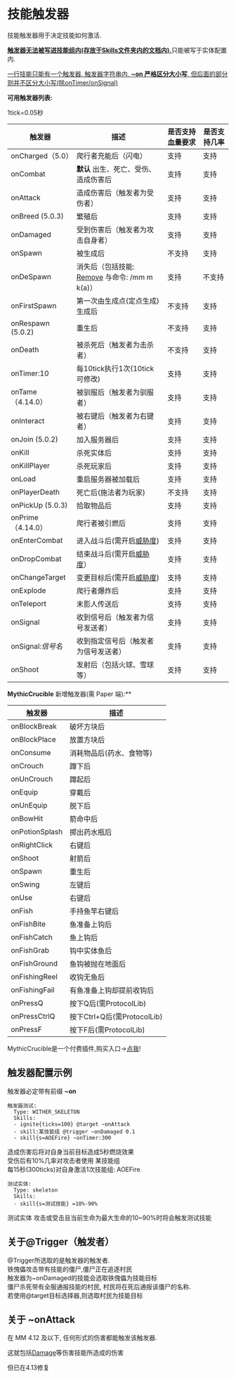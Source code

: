 技能触发器
==============

技能触发器用于决定技能如何激活.

<u>**触发器无法被写进技能组内(存放于Skills文件夹内的文档内).**</u>只能被写于实体配置内.  

<u>一行技能只能有一个触发器, 触发器字符串内, **~on 严格区分大小写**, 但后面的部分则并不区分大小写(除onTimer/onSignal)</u>

**可用触发器列表:**

1tick=0.05秒

| 触发器                | 描述                                     | 是否支持血量要求 | 是否支持几率 |
|-----------------------|------------------------------------------|------------------|--------------|
| onCharged（5.0）              | 爬行者充能后（闪电）                               | 支持             | 支持         |
| onCombat              | **默认** 出生、死亡、受伤、造成伤害后    | 支持             | 支持         |
| onAttack              | 造成伤害后（触发者为受伤者）                               | 支持             | 支持         |
| onBreed (5.0.3) | 繁殖后 | 支持 | 支持 |
| onDamaged             | 受到伤害后（触发者为攻击自身者）                               | 支持             | 支持         |
| onSpawn               | 被生成后                                   | 不支持           | 支持         |
| onDeSpawn             | 消失后（包括技能: [Remove](/技能/列表/remove) 与命令: /mm m k(a)）                                   | 支持             | 不支持       |
| onFirstSpawn          | 第一次由生成点(定点生成)生成后           | 不支持           | 支持         |
| onRespawn (5.0.2) | 重生后 | 不支持 | 支持 |
| onDeath               | 被杀死后（触发者为击杀者）                                   | 不支持           | 支持         |
| onTimer:10            | 每10tick执行1次(10tick可修改)                | 支持             | 支持         |
| onTame（4.14.0）               | 被驯服后（触发者为驯服者）                      | 支持             | 支持         |
| onInteract            | 被右键后（触发者为右键者）                                 | 支持             | 支持         |
| onJoin (5.0.2) | 加入服务器后 | 支持 | 支持 |
| onKill                | 杀死实体后                               | 支持             | 支持         |
| onKillPlayer          | 杀死玩家后                               | 支持             | 支持         |
| onLoad               | 重启服务器被加载后                      | 支持             | 支持         |
| onPlayerDeath         | 死亡后(施法者为玩家)                     | 不支持           | 支持         |
| onPickUp (5.0.3) | 拾取物品后 | 支持 | 支持 |
| onPrime（4.14.0）               | 爬行者被引燃后                      | 支持             | 支持         |
| onEnterCombat         | 进入战斗后(需开启[威胁度](/实体/威胁度)) | 支持             | 支持         |
| onDropCombat          | 结束战斗后(需开启[威胁度](/实体/威胁度)）  | 支持             | 支持         |
| onChangeTarget        | 变更目标后(需开启[威胁度](/实体/威胁度)) | 支持             | 支持         |
| onExplode             | 爬行者爆炸后                                   | 支持             | 支持         |
| onTeleport            | 末影人传送后                                   | 支持             | 支持         |
| onSignal              | 收到信号后（触发者为信号发送者）                               | 支持             | 支持         |
| onSignal:*信号名*     | 收到指定信号后（触发者为信号发送者）                           | 支持             | 支持         |
| onShoot               | 发射后（包括火球、雪球等）               | 支持             | 支持         |

**MythicCrucible** 新增触发器(需 Paper 端):**

| 触发器                | 描述                        |
|-----------------------|-----------------------------|
| onBlockBreak          | 破坏方块后                  |
| onBlockPlace          | 放置方块后                  |
| onConsume             | 消耗物品后(药水、食物等)    |
| onCrouch              | 蹲下后                      |
| onUnCrouch            | 蹲起后                      |
| onEquip               | 穿戴后                      |
| onUnEquip             | 脱下后                      |
| onBowHit              | 箭命中后                    |
| onPotionSplash        | 掷出药水瓶后                |
| onRightClick          | 右键后                      |
| onShoot               | 射箭后                      |
| onSpawn               | 重生后                      |
| onSwing               | 左键后                      |
| onUse                 | 右键后             |
| onFish                | 手持鱼竿右键后              |
| onFishBite            | 鱼准备上钩后                |
| onFishCatch           | 鱼上钩后                    |
| onFishGrab            | 钩中实体鱼后                |
| onFishGround          | 鱼钩被抛在地面后            |
| onFishingReel         | 收钩无鱼后                  |
| onFishingFail         | 有鱼准备上钩却提前收钩后    |
| onPressQ              | 按下Q后(需ProtocolLib)      |
| onPressCtrlQ          | 按下Ctrl+Q后(需ProtocolLib) |
| onPressF              | 按下F后(需ProtocolLib)      |

MythicCrucible是一个付费插件,购买入口->[点我](https://mythiccraft.io/index.php?resources/crucible-create-unbelievable-mythic-items.2/)!

触发器配置示例
--------------

触发器必定带有前缀 **~on**

    触发器测试:
      Type: WITHER_SKELETON
      Skills:
      - ignite{ticks=100} @target ~onAttack
      - skill:某技能组 @trigger ~onDamaged 0.1
      - skill{s=AOEFire} ~onTimer:300

造成伤害后将对自身当前目标造成5秒燃烧效果  
受伤后有10%几率对攻击者使用 某技能组  
每15秒(300ticks)对自身激活1次技能组: AOEFire

<!-- -->

    测试实体:
      Type: skeleton
      Skills:
      - skill{s=测试技能} =10%-90%

测试实体 攻击或受击且当前生命为最大生命的10~90%时将会触发测试技能

关于\@Trigger（触发者）
---------------------

\@Trigger所选取的是触发器的触发者.  
铁傀儡攻击带有技能的僵尸,僵尸正在追逐村民  
触发器为~onDamaged的技能会选取铁傀儡为技能目标  
僵尸杀死带有全服通报技能的村民, 村民将在死后通报该僵尸的名称.  
若使用@target目标选择器,则选取村民为技能目标

关于 ~onAttack
-----

在 MM 4.12 及以下, 任何形式的伤害都能触发该触发器.  

这就包括[Damage](/技能/列表/damage)等伤害技能所造成的伤害

但已在4.13修复